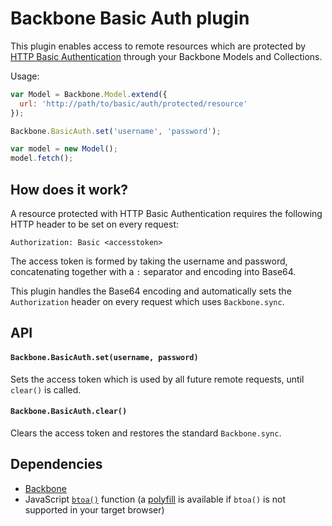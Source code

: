 # Backbone Basic Auth plugin

This plugin enables access to remote resources which are protected by [HTTP Basic Authentication](http://www.ietf.org/rfc/rfc2617.txt) through your Backbone Models and Collections.

Usage:

``` js
var Model = Backbone.Model.extend({
  url: 'http://path/to/basic/auth/protected/resource'
});

Backbone.BasicAuth.set('username', 'password');

var model = new Model();
model.fetch();
```

## How does it work?

A resource protected with HTTP Basic Authentication requires the following HTTP header to be set on every request:

```
Authorization: Basic <accesstoken>
```

The access token is formed by taking the username and password, concatenating together with a `:` separator and encoding into Base64.

This plugin handles the Base64 encoding and automatically sets the `Authorization` header on every request which uses `Backbone.sync`.

## API

#### `Backbone.BasicAuth.set(username, password)`

Sets the access token which is used by all future remote requests, until `clear()` is called.

#### `Backbone.BasicAuth.clear()`

Clears the access token and restores the standard `Backbone.sync`.

## Dependencies

 - [Backbone](http://backbonejs.org)
 - JavaScript [`btoa()`](https://developer.mozilla.org/en-US/docs/DOM/window.btoa) function (a [polyfill](https://github.com/davidchambers/Base64.js) is available if `btoa()` is not supported in your target browser)
